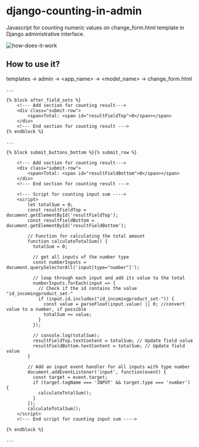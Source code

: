 # django-counting-in-admin
Javascript for counting numeric values on change_form.html template in Django administrative interface.

![how-does-it-work](https://github.com/bgelov/django-counting-in-admin/assets/5302940/26d59f1b-e7d3-4d85-b626-bef9bdbd87e6)


## How to use it?

templates -> admin -> <app_name> -> <model_name> -> change_form.html

```
...

{% block after_field_sets %}
    <!--- Add section for counting result--->
    <div class="submit-row">
        <span>Total: <span id="resultFieldTop">0</span></span>
    </div>
    <!--- End section for counting result --->
{% endblock %}

...

{% block submit_buttons_bottom %}{% submit_row %}

    <!--- Add section for counting result--->
    <div class="submit-row">
        <span>Total: <span id="resultFieldBottom">0</span></span>
    </div>
    <!--- End section for counting result --->

    <!--- Script for counting input sum ---->
    <script>
		let totalSum = 0;
		const resultFieldTop = document.getElementById('resultFieldTop');
		const resultFieldBottom = document.getElementById('resultFieldBottom');

		// Function for calculating the total amount
		function calculateTotalSum() {
		  totalSum = 0;

		  // get all inputs of the number type
		  const numberInputs = document.querySelectorAll('input[type="number"]');

		  // loop through each input and add its value to the total
		  numberInputs.forEach(input => {
			// Check if the id contains the value "id_incomingproduct_set-"
			if (input.id.includes("id_incomingproduct_set-")) {
			  const value = parseFloat(input.value) || 0; //convert value to a number, if possible
			  totalSum += value;
			}
		  });

		  // console.log(totalSum);
		  resultFieldTop.textContent = totalSum; // Update field value
		  resultFieldBottom.textContent = totalSum; // Update field value
		}

		// Add an input event handler for all inputs with type number
		document.addEventListener('input', function(event) {
		  const target = event.target;
		  if (target.tagName === 'INPUT' && target.type === 'number') {
			calculateTotalSum();
		  }
		});
		calculateTotalSum();
    </script>
    <!--- End script for counting input sum ---->

{% endblock %}

...
```

